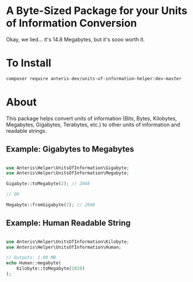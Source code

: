 # A Byte-Sized Package for your Units of Information Conversion
Okay, we lied... it's 14.8 Megabytes, but it's sooo worth it.

# To Install
```bash
composer require anteris-dev/units-of-information-helper:dev-master
```

# About
This package helps convert units of information (Bits, Bytes, Kilobytes, Megabytes, Gigabytes, Terabytes, etc.) to other units of information and readable strings.

## Example: Gigabytes to Megabytes
```php

use Anteris\Helper\UnitsOfInformation\Gigabyte;
use Anteris\Helper\UnitsOfInformation\Megabyte;

Gigabyte::toMegabyte(2); // 2048

// OR

Megabyte::fromGigabyte(2); // 2048

```

## Example: Human Readable String
```php

use Anteris\Helper\UnitsOfInformation\Kilobyte;
use Anteris\Helper\UnitsOfInformation\Human;

// Outputs: 1.00 MB
echo Human::megabyte(
    Kilobyte::toMegabyte(1028)
);

```
